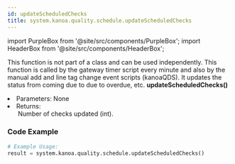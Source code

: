 ```yaml
---
id: updateScheduledChecks
title: system.kanoa.quality.schedule.updateScheduledChecks
---
```


import PurpleBox from '@site/src/components/PurpleBox';
import HeaderBox from '@site/src/components/HeaderBox';

<PurpleBox>This function is not part of a class and can be used independently.</PurpleBox>
<HeaderBox header="Description">
    This function is called by the gateway timer script every minute and also by the manual add and line tag change event scripts (kanoaQDS).
    It updates the status from coming due to due to overdue, etc.
</HeaderBox>
<HeaderBox header="Syntax">
  <b>updateScheduledChecks()</b>
  <li>Parameters: None<br /></li>
  <li>Returns: <br />
    <ul>Number of checks updated (int).</ul>
  </li>
</HeaderBox>

### Code Example

```python
# Example Usage:
result = system.kanoa.quality.schedule.updateScheduledChecks()